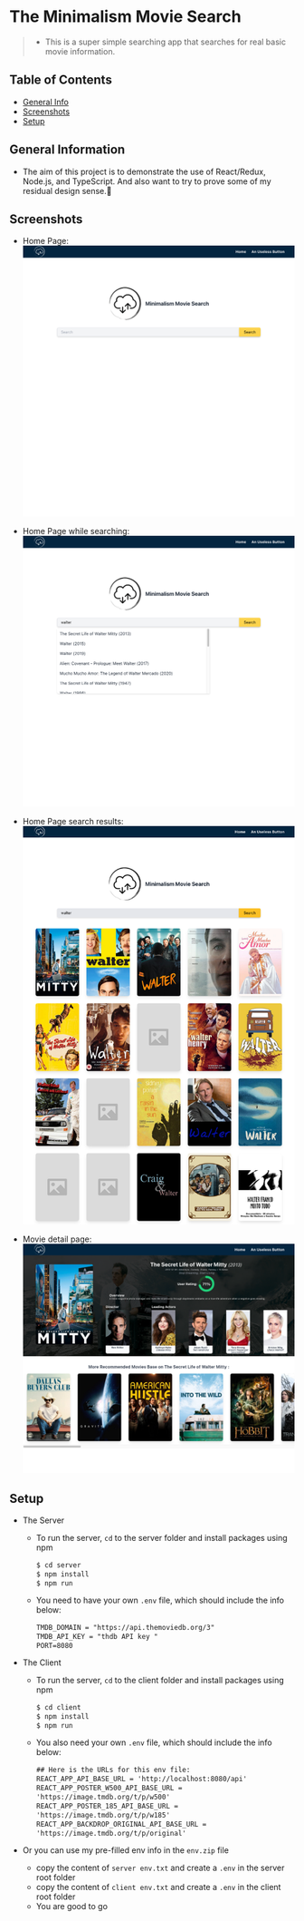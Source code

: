 # The Minimalism Movie Search

> - This is a super simple searching app that searches for real basic movie information.

## Table of Contents

- [General Info](#general-information)
- [Screenshots](#screenshots)
- [Setup](#setup)

## General Information

- The aim of this project is to demonstrate the use of React/Redux, Node.js, and TypeScript. And also want to try to prove some of my residual design sense.🤣

## Screenshots

- Home Page: <br />
  ![homepage](./screenshots/homepage.png)

- Home Page while searching: <br />
  ![searching](./screenshots/searching.png)

- Home Page search results: <br />
  ![searchResult](./screenshots/searchResult.png)

- Movie detail page: <br />
  ![detailpage](./screenshots/detailpage.png)

## Setup

- The Server

  - To run the server, `cd` to the server folder and install packages using npm
    ```
    $ cd server
    $ npm install
    $ npm run
    ```
  - You need to have your own `.env` file, which should include the info below:
    ```
    TMDB_DOMAIN = "https://api.themoviedb.org/3"
    TMDB_API_KEY = "thdb API key "
    PORT=8080
    ```

- The Client
  - To run the server, `cd` to the client folder and install packages using npm
    ```
    $ cd client
    $ npm install
    $ npm run
    ```
  - You also need your own `.env` file, which should include the info below:
    ```
    ## Here is the URLs for this env file:
    REACT_APP_API_BASE_URL = 'http://localhost:8080/api'
    REACT_APP_POSTER_W500_API_BASE_URL = 'https://image.tmdb.org/t/p/w500'
    REACT_APP_POSTER_185_API_BASE_URL = 'https://image.tmdb.org/t/p/w185'
    REACT_APP_BACKDROP_ORIGINAL_API_BASE_URL = 'https://image.tmdb.org/t/p/original'
    ```
- Or you can use my pre-filled env info in the `env.zip` file
  - copy the content of `server env.txt` and create a `.env` in the server root folder
  - copy the content of `client env.txt` and create a `.env` in the client root folder
  - You are good to go